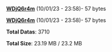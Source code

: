 [**WDjQ6r4m**](/data/WDjQ6r4m.txt) (10/01/23 - 23:58)- 57 bytes

[**WDjQ6r4m**](/data/WDjQ6r4m.txt) (10/01/23 - 23:58)- 57 bytes

**Total Datas**: 3710

**Total Size**: 23.19 MB / 23.2 MB